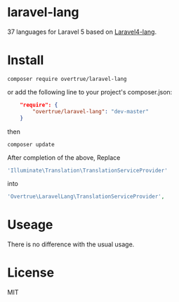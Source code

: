 # laravel-lang

37 languages for Laravel 5 based on [Laravel4-lang](https://github.com/caouecs/Laravel4-lang).

# Install

```shell
composer require overtrue/laravel-lang
```

or add the following line to your project's composer.json:

```json
    "require": {
        "overtrue/laravel-lang": "dev-master"
    }
```
then

```shell
composer update
```
After completion of the above, Replace
```php
'Illuminate\Translation\TranslationServiceProvider'
```

into

```php
'Overtrue\LaravelLang\TranslationServiceProvider',
```

# Useage

There is no difference with the usual usage.

# License

MIT
